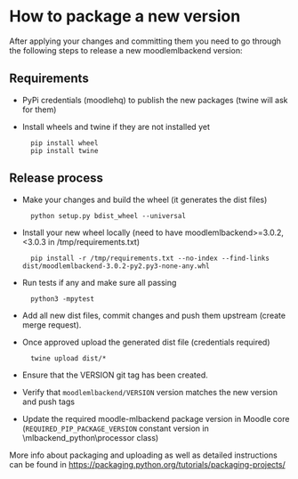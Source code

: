 # How to package a new version

After applying your changes and committing them you need to go through the following steps to release a new moodlemlbackend version:

## Requirements

* PyPi credentials (moodlehq) to publish the new packages (twine will ask for them)
* Install wheels and twine if they are not installed yet

        pip install wheel
        pip install twine

## Release process

* Make your changes and build the wheel (it generates the dist files)

        python setup.py bdist_wheel --universal

* Install your new wheel locally (need to have moodlemlbackend>=3.0.2,<3.0.3 in /tmp/requirements.txt)

        pip install -r /tmp/requirements.txt --no-index --find-links dist/moodlemlbackend-3.0.2-py2.py3-none-any.whl

* Run tests if any and make sure all passing

        python3 -mpytest

* Add all new dist files, commit changes and push them upstream (create merge request).
* Once approved upload the generated dist file (credentials required)

        twine upload dist/*

* Ensure that the VERSION git tag has been created.
* Verify that ```moodlemlbackend/VERSION``` version matches the new version and push tags
* Update the required moodle-mlbackend package version in Moodle core (```REQUIRED_PIP_PACKAGE_VERSION``` constant version in \mlbackend_python\processor class)


More info about packaging and uploading as well as detailed instructions can be found in <https://packaging.python.org/tutorials/packaging-projects/>
